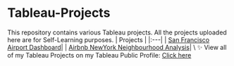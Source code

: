 # Tableau-Projects
This repository contains various Tableau projects. All the projects uploaded here are for Self-Learning purposes. 
| Projects | 
|:---|
| [San Francisco Airport Dashboard](https://public.tableau.com/app/profile/arvindjit.singh/viz/Dashboard-SanFranciscoAirportData/FinalDashboard)| 
| [Airbnb NewYork Neighbourhood Analysis](https://public.tableau.com/app/profile/arvindjit.singh/viz/Practice-AirbnbNewYorkdata-Dashboard/Dashboard1)| 
\ 
:sparkles: View all of my Tableau Projects on my Tableau Public Profile: [Click here](https://public.tableau.com/app/profile/arvindjit.singh/)
